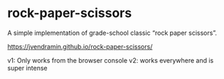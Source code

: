 # rock-paper-scissors

A simple implementation of grade-school classic “rock paper scissors”.

https://jvendramin.github.io/rock-paper-scissors/

v1: Only works from the browser console
v2: works everywhere and is super intense